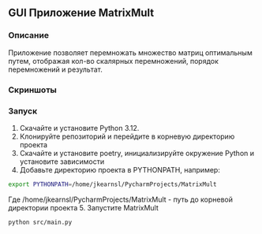 ## GUI Приложение MatrixMult

### Описание

Приложение позволяет перемножать множество матриц оптимальным путем, отображая кол-во скалярных перемножений, 
порядок перемножений и результат.

### Скриншоты



### Запуск

1. Скачайте и установите Python 3.12.
2. Клонируйте репозиторий и перейдите в корневую директорию проекта
3. Скачайте и установите poetry, инициализируйте окружение Python и установите зависимости
4. Добавьте директорию проекта в PYTHONPATH, например:
```bash
export PYTHONPATH=/home/jkearnsl/PycharmProjects/MatrixMult
```
Где /home/jkearnsl/PycharmProjects/MatrixMult - путь до корневой директории проекта 
5. Запустите MatrixMult
```bash
python src/main.py
```
